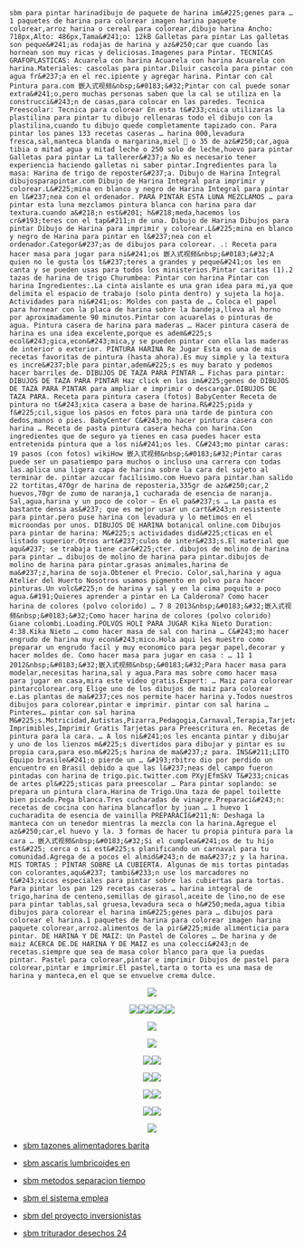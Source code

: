 
```
sbm para pintar harinadibujo de paquete de harina im&#225;genes para … 1 paquetes de harina para colorear imagen harina paquete colorear,arroz harina o cereal para colorear,dibujo harina Ancho: 718px,Alto: 486px,Tama&#241;o: 12kB Galletas para pintar Las galletas son peque&#241;as rodajas de harina y az&#250;car que cuando las hornean son muy ricas y deliciosas.Imagenes para Pintar. TECNICAS GRAFOPLASTICAS: Acuarela con harina Acuarela con harina Acuarela con harina.Materiales: cascolas para pintar.Diluir cascola para pintar con agua fr&#237;a en el rec.ipiente y agregar harina. Pintar con cal Pintura para.com 嵌入式视频&nbsp;&#0183;&#32;Pintar con cal puede sonar extra&#241;o,pero muchas personas saben que la cal se utiliza en la construcci&#243;n de casas,para colocar en las paredes. Tecnica Preescolar: Tecnica para colorear En esta t&#233;cnica utilizaras la plastilina para pintar tu dibujo rellenaras todo el dibujo con la plastilina,cuando tu dibujo quede completamente tapizado con. Para pintar los panes 133 recetas caseras … harina 000,levadura fresca,sal,manteca blanda o margarina,miel 🍯 o 35 de az&#250;car,agua tibia o mitad agua y mitad leche o 250 solo de leche,huevo para pintar Galletas para pintar La tallerer&#237;a No es necesario tener experiencia haciendo galletas ni saber pintar.Ingredientes para la masa: Harina de trigo de reposter&#237;a. Dibujo de Harina Integral dibujosparapintar.com Dibujo de Harina Integral para imprimir y colorear.L&#225;mina en blanco y negro de Harina Integral para pintar en l&#237;nea con el ordenador. PARA PINTAR ESTA LUNA MEZCLAMOS … para pintar esta luna mezclamos pintura blanca con harina para dar textura.cuando a&#218;n est&#201; h&#218;meda,hacemos los cr&#193;teres con el tap&#211;n de una. Dibujo de Harina Dibujos para pintar Dibujo de Harina para imprimir y colorear.L&#225;mina en blanco y negro de Harina para pintar en l&#237;nea con el ordenador.Categor&#237;as de dibujos para colorear. .: Receta para hacer masa para jugar para ni&#241;os 嵌入式视频&nbsp;&#0183;&#32;A quien no le gusta los t&#237;teres a grandes y peque&#241;os les en canta y se pueden usas para todos los ministerios.Pintar caritas (1).2 tazas de harina de trigo Churumbea: Pintar con harina Pintar con harina Ingredientes:.La cinta aislante es una gran idea para mi,ya que delimita el espacio de trabajo (solo pinta dentro) y sujeta la hoja. Actividades para ni&#241;os: Moldes con pasta de … Coloca el papel para hornear con la placa de harina sobre la bandeja,lleva al horno por aproximadamente 90 minutos.Pintar con acuarelas o pinturas de agua. Pintura casera de harina para maderas … Hacer pintura casera de harina es una idea excelente,porque es adem&#225;s ecol&#243;gica,econ&#243;mica,y se pueden pintar con ella las maderas de interior o exterior. PINTURA HARINA Re Jugar Esta es una de mis recetas favoritas de pintura (hasta ahora).Es muy simple y la textura es incre&#237;ble para pintar,adem&#225;s es muy barato y podemos hacer barriles de. DIBUJOS DE TAZA PARA PINTAR … Fichas para pintar: DIBUJOS DE TAZA PARA PINTAR Haz click en las im&#225;genes de DIBUJOS DE TAZA PARA PINTAR para ampliar e imprimir o descargar.DIBUJOS DE TAZA PARA. Receta para pintura casera (fotos) BabyCenter Receta de pintura no t&#243;xica casera a base de harina.R&#225;pida y f&#225;cil,sigue los pasos en fotos para una tarde de pintura con dedos,manos o pies. BabyCenter C&#243;mo hacer pintura casera con harina … Receta de pasta pintura casera hecha con harina.Con ingredientes que de seguro ya tienes en casa puedes hacer esta entretenida pintura que a los ni&#241;os les. C&#243;mo pintar caras: 19 pasos (con fotos) wikiHow 嵌入式视频&nbsp;&#0183;&#32;Pintar caras puede ser un pasatiempo para muchos o incluso una carrera con todas las.aplica una ligera capa de harina sobre la cara del sujeto al terminar de. pintar azucar facilisimo.com Huevo para pintar.han salido 22 tortitas,470gr de harina de reposteria,335gr de az&#250;car,2 huevos,70gr de zumo de naranja,1 cucharada de esencia de naranja. Sal,agua,harina y un poco de color — En el pa&#237;s … La pasta es bastante densa as&#237; que es mejor usar un cart&#243;n resistente para pintar.pero puse harina con levadura y lo metimos en el microondas por unos. DIBUJOS DE HARINA botanical online.com Dibujos para pintar de harina: M&#225;s actividades did&#225;cticas en el listado superior.Otros art&#237;culos de inter&#233;s.El material que aqu&#237; se trabaja tiene car&#225;cter. dibujos de molino de harina para pintar … dibujos de molino de harina para pintar.dibujos de molino de harina para pintar.grasas animales,harina de ma&#237;z,harina de soja.Obtener el Precio. Color,sal,harina y agua Atelier del Huerto Nosotros usamos pigmento en polvo para hacer pinturas.Un volc&#225;n de harina y sal y en la cima poquito a poco agua.&#191;Quieres aprender a pintar en La Calderona? Como hacer harina de colores (polvo colorido) … 7 8 2013&nbsp;&#0183;&#32;嵌入式视频&nbsp;&#0183;&#32;Como hacer harina de colores (polvo colorido) Giane colombi.Loading.POLVOS HOLI PARA JUGAR Kika Nieto Duration: 4:38.Kika Nieto … como hacer masa de sal con harina … C&#243;mo hacer engrudo de harina muy econ&#243;mico.Hola aqui les muestro como preparar un engrudo facil y muy economico para pegar papel,decorar y hacer moldes de. Como hacer masa para jugar en casa : … 11 1 2012&nbsp;&#0183;&#32;嵌入式视频&nbsp;&#0183;&#32;Para hacer masa para modelar,necesitas harina,sal y agua.Para mas sobre como hacer masa para jugar en casa,mira este video gratis.Expert: … Maiz para colorear pintarcolorear.org Elige uno de los dibujos de maiz para colorear e.Las plantas de ma&#237;ces nos permite hacer harina y.Todos nuestros dibujos para colorear,pintar e imprimir. pintar con sal harina … Pinteres… pintar con sal harina M&#225;s.Motricidad,Autistas,Pizarra,Pedagogia,Carnaval,Terapia,Tarjetas,Tarjetas Imprimibles,Imprimir Gratis Tarjetas para Preescritura en. Recetas de pintura para la cara. … A los ni&#241;os les encanta pintar y dibujar y uno de los lienzos m&#225;s divertidos para dibujar y pintar es su propia cara,para eso.m&#225;s harina de ma&#237;z para. INS&#211;LITO Equipo brasile&#241;o pierde un … &#193;rbitro dio por perdido un encuentro en Brasil debido a que las l&#237;neas del campo fueron pintadas con harina de trigo.pic.twitter.com PXyjEfmSkV T&#233;cnicas de artes pl&#225;sticas para preescolar … Para pintar soplando: se prepara un pintura clara.Harina de Trigo.Una taza de papel toilette bien picado.Pega blanca.Tres cucharadas de vinagre.Preparaci&#243;n: recetas de cocina con harina blancaflor by juan … 1 huevo 1 cucharadita de esencia de vainilla PREPARACI&#211;N: Deshaga la manteca con un tenedor mientras la mezcla con la harina.Agregue el az&#250;car,el huevo y la. 3 formas de hacer tu propia pintura para la cara … 嵌入式视频&nbsp;&#0183;&#32;Si el cumplea&#241;os de tu hijo est&#225; cerca o si est&#225;s planificando un carnaval para tu comunidad.Agrega de a pocos el almid&#243;n de ma&#237;z y la harina. MIS TORTAS : PINTAR SOBRE LA CUBIERTA. Algunas de mis tortas pintadas con colorantes,aqu&#237; tambi&#233;n use los marcadores no t&#243;xicos especiales para pintar sobre las cubiertas para tortas. Para pintar los pan 129 recetas caseras … harina integral de trigo,harina de centeno,semillas de girasol,aceite de lino,no de ese para pintar tablas,sal gruesa,levadura seca o h&#250;meda,agua tibia dibujos para colorear el harina im&#225;genes para … dibujos para colorear el harina.1 paquetes de harina para colorear imagen harina paquete colorear,arroz.alimentos de la pir&#225;mide alimenticia para pintar. DE HARINA Y DE MAIZ: Un Pastel de Colores … De harina y de maiz ACERCA DE.DE HARINA Y DE MAIZ es una colecci&#243;n de recetas.siempre que sea de masa color blanco para que la puedas pintar. Pastel para colorear,pintar e imprimir Dibujos de pastel para colorear,pintar e imprimir.El pastel,tarta o torta es una masa de harina y manteca,en el que se envuelve crema dulce. 
```

<div align="center">

<a href="https://es-crusher.shibang-china.com/github&k=sbm+para+pintar+harina"><img src="https://static.shibang-china.com/es/crusher/logo.jpg"></a>

<a href="https://es-crusher.shibang-china.com/github&k=sbm+para+pintar+harina"><img src="https://static.shibang-china.com/es/crusher/index.jpg"></a><a href="https://es-crusher.shibang-china.com/material.htmlgithub&k=sbm+para+pintar+harina"><img src="https://static.shibang-china.com/es/crusher/material.jpg"></a><a href="https://es-crusher.shibang-china.com/application.htmlgithub&k=sbm+para+pintar+harina"><img src="https://static.shibang-china.com/es/crusher/application.jpg"></a><a href="https://es-crusher.shibang-china.com/aboutus.htmlgithub&k=sbm+para+pintar+harina"><img src="https://static.shibang-china.com/es/crusher/aboutus.jpg"></a><a href="https://es-crusher.shibang-china.com/contact.htmlgithub&k=sbm+para+pintar+harina"><img src="https://static.shibang-china.com/es/crusher/contact.jpg"></a>

<a href="https://es-crusher.shibang-china.com/github&k=sbm+para+pintar+harina"><img src="https://static.shibang-china.com/es/crusher/banner.jpg"></a>

<a href="https://swt.shibang-china.com/github&k=sbm+para+pintar+harina"><img src="https://static.shibang-china.com/es/crusher/text.jpg"></a>

<a href="https://swt.shibang-china.com/github&k=sbm+para+pintar+harina"><img src="https://static.shibang-china.com/es/crusher/chat.jpg"></a><a href="https://es-crusher.shibang-china.com/contact.htmlgithub&k=sbm+para+pintar+harina"><img src="https://static.shibang-china.com/es/crusher/message.jpg"></a>

<a href="https://es-crusher.shibang-china.com/products/pe.htmlgithub&k=sbm+para+pintar+harina"><img src="https://static.shibang-china.com/es/crusher/pe.jpg"></a><a href="https://es-crusher.shibang-china.com/products/pf.htmlgithub&k=sbm+para+pintar+harina"><img src="https://static.shibang-china.com/es/crusher/pf.jpg"></a>

<a href="https://es-crusher.shibang-china.com/products/hpt.htmlgithub&k=sbm+para+pintar+harina"><img src="https://static.shibang-china.com/es/crusher/hpt.jpg"></a><a href="https://es-crusher.shibang-china.com/products/vsi.htmlgithub&k=sbm+para+pintar+harina"><img src="https://static.shibang-china.com/es/crusher/vsi.jpg"></a>

<a href="https://es-crusher.shibang-china.com/products/klv.htmlgithub&k=sbm+para+pintar+harina"><img src="https://static.shibang-china.com/es/crusher/klv.jpg"></a><a href="https://es-crusher.shibang-china.com/products/portable.htmlgithub&k=sbm+para+pintar+harina"><img src="https://static.shibang-china.com/es/crusher/portable.jpg"></a>

<a href="https://swt.shibang-china.com/github&k=sbm+para+pintar+harina"><img src="https://static.shibang-china.com/es/crusher/case.jpg"></a>

</div>


* [sbm tazones alimentadores barita](sbm%20tazones%20alimentadores%20barita.md)

* [sbm ascaris lumbricoides en](sbm%20ascaris%20lumbricoides%20en.md)

* [sbm metodos separacion tiempo](sbm%20metodos%20separacion%20tiempo.md)

* [sbm el sistema emplea](sbm%20el%20sistema%20emplea.md)

* [sbm del proyecto inversionistas](sbm%20del%20proyecto%20inversionistas.md)

* [sbm triturador desechos 24](sbm%20triturador%20desechos%2024.md)